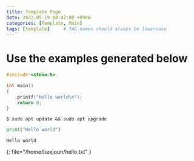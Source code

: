 ```yaml
---
title: Template Page
date: 2022-05-19 00:42:00 +0900
categories: [Template, Main]
tags: [template]     # TAG names should always be lowercase
---
```


# Use the examples generated below

```c
#include <stdio.h>

int main()
{
    printf("Hello world\n");
    return 0;
}
```
```shell
$ sudo apt update && sudo apt upgrade
```
```python
print("Hello world")
```
```shell
Hello world
```
{: file="/home/heejoon/hello.txt" }
